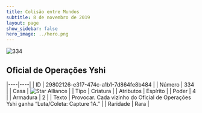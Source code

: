 ```yaml
---
title: Colisão entre Mundos
subtitle: 8 de novembro de 2019
layout: page
show_sidebar: false
hero_image: ../hero.png
---
```


![334](https://cdn.keyforgegame.com/media/card_front/pt/452_334_7G8MRJWVF6JW_pt.png)

## Oficial de Operações Yshi

|----|----|
| ID | 29802126-e317-474c-a1b1-7d864fe8b484 |
| Número | 334 |
| Casa | ![Star Alliance](https://archonarcana.com/images/thumb/7/7d/Star_Alliance.png/22px-Star_Alliance.png "Aliança Estelar") |
| Tipo | Criatura |
| Atributos | Espírito |
| Poder | 4 |
| Armadura | 2 |
| Texto | Provocar.  Cada vizinho do Oficial de Operações Yshi ganha “Luta/Coleta: Capture 1A.” |
| Raridade | Rara |
